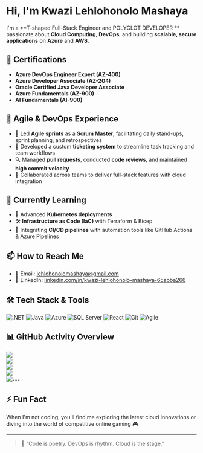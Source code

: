 # Hi, I'm Kwazi Lehlohonolo Mashaya

I'm a **T-shaped Full-Stack Engineer and POLYGLOT DEVELOPER ** passionate about **Cloud Computing**, **DevOps**, and building **scalable, secure applications** on **Azure** and **AWS**.

## 💼 Certifications
- **Azure DevOps Engineer Expert (AZ-400)**
-  **Azure Developer Associate (AZ-204)**
- **Oracle Certified Java Developer Associate**
-  **Azure Fundamentals (AZ-900)**
-  **AI Fundamentals (AI-900)**

## 🧠 Agile & DevOps Experience
- 🧾 Led **Agile sprints** as a **Scrum Master**, facilitating daily stand-ups, sprint planning, and retrospectives
- 🧪 Developed a custom **ticketing system** to streamline task tracking and team workflows
- 🔍 Managed **pull requests**, conducted **code reviews**, and maintained **high commit velocity**
- 🤝 Collaborated across teams to deliver full-stack features with cloud integration

## 🌱 Currently Learning
- 🚀 Advanced **Kubernetes deployments**
- 🛠️ **Infrastructure as Code (IaC)** with Terraform & Bicep
- 🔁 Integrating **CI/CD pipelines** with automation tools like GitHub Actions & Azure Pipelines

## 📫 How to Reach Me
- 📧 Email: lehlohonolomashaya@gmail.com  
- 🔗 LinkedIn: [linkedin.com/in/kwazi-lehlohonolo-mashaya-65abba266](https://www.linkedin.com/in/kwazi-lehlohonolo-mashaya-65abba266)

## 🛠️ Tech Stack & Tools
![.NET](https://img.shields.io/badge/.NET-512BD4?style=for-the-badge&logo=dotnet&logoColor=white)
![Java](https://img.shields.io/badge/Java-ED8B00?style=for-the-badge&logo=openjdk&logoColor=white)
![Azure](https://img.shields.io/badge/Azure-0078D4?style=for-the-badge&logo=microsoftazure&logoColor=white)
![SQL Server](https://img.shields.io/badge/SQL%20Server-CC2927?style=for-the-badge&logo=microsoftsqlserver&logoColor=white)
![React](https://img.shields.io/badge/React-20232A?style=for-the-badge&logo=react&logoColor=61DAFB)
![Git](https://img.shields.io/badge/Git-F05032?style=for-the-badge&logo=git&logoColor=white)
![Agile](https://img.shields.io/badge/Agile-2496ED?style=for-the-badge&logo=scrumalliance&logoColor=white)

## 📊 GitHub Activity Overview

![](http://github-profile-summary-cards.vercel.app/api/cards/profile-details?username=Kwazi-code&theme=github)  
![](http://github-profile-summary-cards.vercel.app/api/cards/most-commit-language?username=Kwazi-code&theme=github)  
![](http://github-profile-summary-cards.vercel.app/api/cards/repos-per-language?username=Kwazi-code&theme=github)  
![](http://github-profile-summary-cards.vercel.app/api/cards/stats?username=Kwazi-code&theme=github)  
![](http://github-profile-summary-cards.vercel.app/api/cards/productive-time?username=Kwazi-code&theme=github)---

## ⚡ Fun Fact
When I'm not coding, you'll find me exploring the latest cloud innovations or diving into the world of competitive online gaming 🎮

---

> 💬 “Code is poetry. DevOps is rhythm. Cloud is the stage.”

